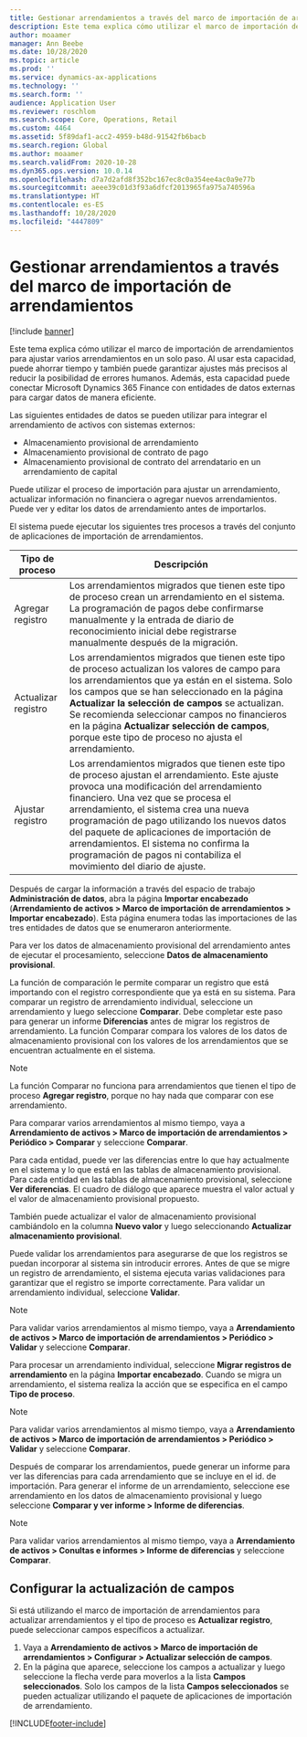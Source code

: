 ```yaml
---
title: Gestionar arrendamientos a través del marco de importación de arrendamientos
description: Este tema explica cómo utilizar el marco de importación de arrendamientos para ajustar varios arrendamientos al mismo tiempo.
author: moaamer
manager: Ann Beebe
ms.date: 10/28/2020
ms.topic: article
ms.prod: ''
ms.service: dynamics-ax-applications
ms.technology: ''
ms.search.form: ''
audience: Application User
ms.reviewer: roschlom
ms.search.scope: Core, Operations, Retail
ms.custom: 4464
ms.assetid: 5f89daf1-acc2-4959-b48d-91542fb6bacb
ms.search.region: Global
ms.author: moaamer
ms.search.validFrom: 2020-10-28
ms.dyn365.ops.version: 10.0.14
ms.openlocfilehash: d7a7d2afd8f352bc167ec8c0a354ee4ac0a9e77b
ms.sourcegitcommit: aeee39c01d3f93a6dfcf2013965fa975a740596a
ms.translationtype: HT
ms.contentlocale: es-ES
ms.lasthandoff: 10/28/2020
ms.locfileid: "4447809"
---
```

# <a name="manage-leases-through-the-lease-import-framework"></a>Gestionar arrendamientos a través del marco de importación de arrendamientos

[!include [banner](../includes/banner.md)]

Este tema explica cómo utilizar el marco de importación de arrendamientos para ajustar varios arrendamientos en un solo paso. Al usar esta capacidad, puede ahorrar tiempo y también puede garantizar ajustes más precisos al reducir la posibilidad de errores humanos. Además, esta capacidad puede conectar Microsoft Dynamics 365 Finance con entidades de datos externas para cargar datos de manera eficiente.

Las siguientes entidades de datos se pueden utilizar para integrar el arrendamiento de activos con sistemas externos:

- Almacenamiento provisional de arrendamiento
- Almacenamiento provisional de contrato de pago
- Almacenamiento provisional de contrato del arrendatario en un arrendamiento de capital

Puede utilizar el proceso de importación para ajustar un arrendamiento, actualizar información no financiera o agregar nuevos arrendamientos. Puede ver y editar los datos de arrendamiento antes de importarlos.

El sistema puede ejecutar los siguientes tres procesos a través del conjunto de aplicaciones de importación de arrendamientos.

| Tipo de proceso  | Descripción |
|---------------|-------------|
| Agregar registro    | Los arrendamientos migrados que tienen este tipo de proceso crean un arrendamiento en el sistema. La programación de pagos debe confirmarse manualmente y la entrada de diario de reconocimiento inicial debe registrarse manualmente después de la migración. |
| Actualizar registro | Los arrendamientos migrados que tienen este tipo de proceso actualizan los valores de campo para los arrendamientos que ya están en el sistema. Solo los campos que se han seleccionado en la página **Actualizar la selección de campos** se actualizan. Se recomienda seleccionar campos no financieros en la página **Actualizar selección de campos**, porque este tipo de proceso no ajusta el arrendamiento. |
| Ajustar registro | Los arrendamientos migrados que tienen este tipo de proceso ajustan el arrendamiento. Este ajuste provoca una modificación del arrendamiento financiero. Una vez que se procesa el arrendamiento, el sistema crea una nueva programación de pago utilizando los nuevos datos del paquete de aplicaciones de importación de arrendamientos. El sistema no confirma la programación de pagos ni contabiliza el movimiento del diario de ajuste. |

Después de cargar la información a través del espacio de trabajo **Administración de datos**, abra la página **Importar encabezado** (**Arrendamiento de activos \> Marco de importación de arrendamientos \> Importar encabezado**). Esta página enumera todas las importaciones de las tres entidades de datos que se enumeraron anteriormente.

Para ver los datos de almacenamiento provisional del arrendamiento antes de ejecutar el procesamiento, seleccione **Datos de almacenamiento provisional**.

La función de comparación le permite comparar un registro que está importando con el registro correspondiente que ya está en su sistema. Para comparar un registro de arrendamiento individual, seleccione un arrendamiento y luego seleccione **Comparar**. Debe completar este paso para generar un informe **Diferencias** antes de migrar los registros de arrendamiento. La función Comparar compara los valores de los datos de almacenamiento provisional con los valores de los arrendamientos que se encuentran actualmente en el sistema.

> [!NOTE]
> La función Comparar no funciona para arrendamientos que tienen el tipo de proceso **Agregar registro**, porque no hay nada que comparar con ese arrendamiento.
>
> Para comparar varios arrendamientos al mismo tiempo, vaya a **Arrendamiento de activos \> Marco de importación de arrendamientos \> Periódico \> Comparar** y seleccione **Comparar**.

Para cada entidad, puede ver las diferencias entre lo que hay actualmente en el sistema y lo que está en las tablas de almacenamiento provisional. Para cada entidad en las tablas de almacenamiento provisional, seleccione **Ver diferencias**. El cuadro de diálogo que aparece muestra el valor actual y el valor de almacenamiento provisional propuesto.

También puede actualizar el valor de almacenamiento provisional cambiándolo en la columna **Nuevo valor** y luego seleccionando **Actualizar almacenamiento provisional**.

Puede validar los arrendamientos para asegurarse de que los registros se puedan incorporar al sistema sin introducir errores. Antes de que se migre un registro de arrendamiento, el sistema ejecuta varias validaciones para garantizar que el registro se importe correctamente. Para validar un arrendamiento individual, seleccione **Validar**.

> [!NOTE]
> Para validar varios arrendamientos al mismo tiempo, vaya a **Arrendamiento de activos \> Marco de importación de arrendamientos \> Periódico \> Validar** y seleccione **Comparar**.

Para procesar un arrendamiento individual, seleccione **Migrar registros de arrendamiento** en la página **Importar encabezado**. Cuando se migra un arrendamiento, el sistema realiza la acción que se especifica en el campo **Tipo de proceso**.

> [!NOTE]
> Para validar varios arrendamientos al mismo tiempo, vaya a **Arrendamiento de activos \> Marco de importación de arrendamientos \> Periódico \> Validar** y seleccione **Comparar**.

Después de comparar los arrendamientos, puede generar un informe para ver las diferencias para cada arrendamiento que se incluye en el id. de importación. Para generar el informe de un arrendamiento, seleccione ese arrendamiento en los datos de almacenamiento provisional y luego seleccione **Comparar y ver informe \> Informe de diferencias**.

> [!NOTE]
> Para validar varios arrendamientos al mismo tiempo, vaya a **Arrendamiento de activos \> Conultas e informes \> Informe de diferencias** y seleccione **Comparar**.

## <a name="set-up-update-fields"></a>Configurar la actualización de campos

Si está utilizando el marco de importación de arrendamientos para actualizar arrendamientos y el tipo de proceso es **Actualizar registro**, puede seleccionar campos específicos a actualizar.

1. Vaya a **Arrendamiento de activos \> Marco de importación de arrendamientos \> Configurar \> Actualizar selección de campos**.
2. En la página que aparece, seleccione los campos a actualizar y luego seleccione la flecha verde para moverlos a la lista **Campos seleccionados**. Solo los campos de la lista **Campos seleccionados** se pueden actualizar utilizando el paquete de aplicaciones de importación de arrendamiento.


[!INCLUDE[footer-include](../../includes/footer-banner.md)]